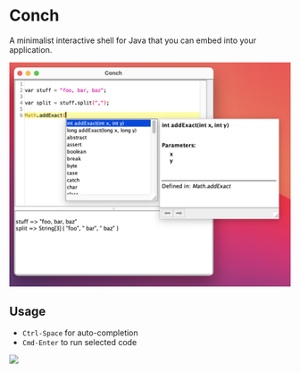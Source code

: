 # Conch

A minimalist interactive shell for Java that you can embed into your application.

![](docs/conch-screenshot.png?raw=true "Screenshot")

## Usage

 * `Ctrl-Space` for auto-completion
 * `Cmd-Enter` to run selected code

[![](https://jitpack.io/v/DecentLabs/conch.svg)](https://jitpack.io/#DecentLabs/conch)
